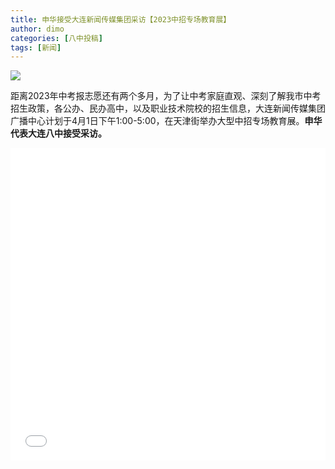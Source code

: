 ```yaml
---
title: 申华接受大连新闻传媒集团采访【2023中招专场教育展】
author: dimo
categories: [八中投稿]
tags: [新闻]
---
```


![](https://mmbiz.qpic.cn/mmbiz_jpg/xXQo5YADCmYwKDUWZvqxtcFb0UPOysweqKSl9new1LYxaYN8OrHvlWUD2NJvB3Mr2qg9Pgw37ed6icHMzJNQtgw/640?wx_fmt=jpeg&wxfrom=5&wx_lazy=1&wx_co=1)

距离2023年中考报志愿还有两个多月，为了让中考家庭直观、深刻了解我市中考招生政策，各公办、民办高中，以及职业技术院校的招生信息，大连新闻传媒集团广播中心计划于4月1日下午1:00-5:00，在天津街举办大型中招专场教育展。**申华代表大连八中接受采访。**

<iframe src="//player.bilibili.com/player.html?aid=909400733&bvid=BV1LM4y127dK&cid=1080119510&page=1" scrolling="no" border="0" frameborder="yes" framespacing="0" allowfullscreen="true" style="width:100%;height:500px"> </iframe>
